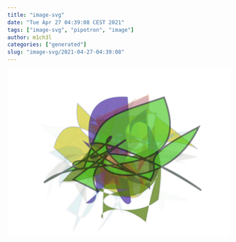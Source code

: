 ```yaml
---
title: "image-svg"
date: "Tue Apr 27 04:39:08 CEST 2021"
tags: ["image-svg", "pipotron", "image"]
author: m1ch3l
categories: ["generated"]
slug: "image-svg/2021-04-27-04:39:08"
---
```


![](image.svg)
